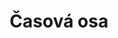 ---
layout:       post
title:        "Časová osa"
image:        articles/2020/ivan-bartos-pult.jpg
---
